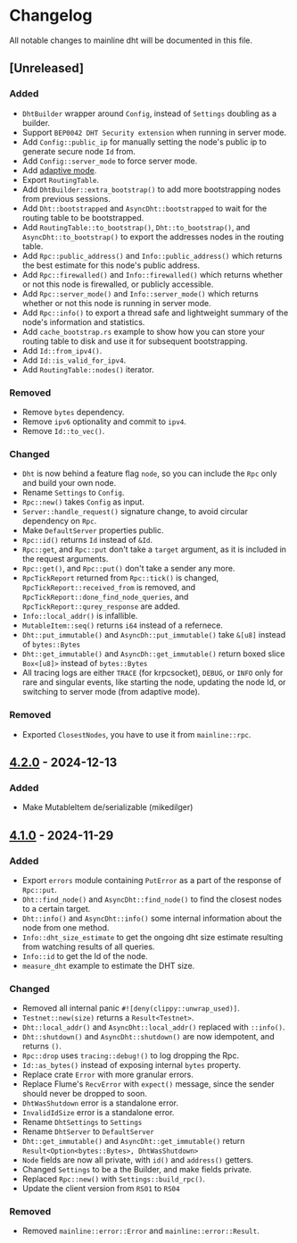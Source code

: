 # Changelog

All notable changes to mainline dht will be documented in this file.

## [Unreleased]

### Added

- `DhtBuilder` wrapper around `Config`, instead of `Settings` doubling as a builder.
- Support `BEP0042 DHT Security extension` when running in server mode. 
- Add `Config::public_ip` for manually setting the node's public ip to generate secure node `Id` from.
- Add `Config::server_mode` to force server mode.
- Add [adaptive mode](https://github.com/pubky/mainline?tab=readme-ov-file#adaptive-mode).
- Export `RoutingTable`.
- Add `DhtBuilder::extra_bootstrap()` to add more bootstrapping nodes from previous sessions.
- Add `Dht::bootstrapped` and `AsyncDht::bootstrapped` to wait for the routing table to be bootstrapped.
- Add `RoutingTable::to_bootstrap()`, `Dht::to_bootstrap()`, and `AsyncDht::to_bootstrap()` to export the addresses nodes in the routing table.
- Add `Rpc::public_address()` and `Info::public_address()` which returns the best estimate for this node's public address.
- Add `Rpc::firewalled()` and `Info::firewalled()` which returns whether or not this node is firewalled, or publicly accessible.
- Add `Rpc::server_mode()` and `Info::server_mode()` which returns whether or not this node is running in server mode.
- Add `Rpc::info()` to export a thread safe and lightweight summary of the node's information and statistics.
- Add `cache_bootstrap.rs` example to show how you can store your routing table to disk and use it for subsequent bootstrapping.
- Add `Id::from_ipv4()`.
- Add `Id::is_valid_for_ipv4`.
- Add `RoutingTable::nodes()` iterator.

### Removed

- Remove `bytes` dependency.
- Remove `ipv6` optionality and commit to `ipv4`.
- Remove `Id::to_vec()`.

### Changed

- `Dht` is now behind a feature flag `node`, so you can include the `Rpc` only and build your own node.
- Rename `Settings` to `Config`.
- `Rpc::new()` takes `Config` as input.
- `Server::handle_request()` signature change, to avoid circular dependency on `Rpc`.
- Make `DefaultServer` properties public.
- `Rpc::id()` returns `Id` instead of `&Id`.
- `Rpc::get`, and `Rpc::put` don't take a `target` argument, as it is included in the request arguments.
- `Rpc::get()`, and `Rpc::put()` don't take a sender any more.
- `RpcTickReport` returned from `Rpc::tick()` is changed, `RpcTickReport::received_from` is removed, and `RpcTickReport::done_find_node_queries`, 
  and `RpcTickReport::qurey_response` are added.
- `Info::local_addr()` is infallible.
- `MutableItem::seq()` returns `i64` instead of a refernece.
- `Dht::put_immutable()` and `AsyncDh::put_immutable()` take `&[u8]` instead of `bytes::Bytes` 
- `Dht::get_immutable()` and `AsyncDh::get_immutable()` return boxed slice `Box<[u8]>` instead of `bytes::Bytes` 
- All tracing logs are either `TRACE` (for krpcsocket), `DEBUG`, or `INFO` only for rare and singular events, 
  like starting the node, updating the node Id, or switching to server mode (from adaptive mode).

### Removed

- Exported `ClosestNodes`, you have to use it from `mainline::rpc`.

##  [4.2.0](https://github.com/pubky/mainline/compare/v4.1.0...v4.2.0) - 2024-12-13

### Added

- Make MutableItem de/serializable (mikedilger)

##  [4.1.0](https://github.com/pubky/mainline/compare/v3.0.0...v4.1.0) - 2024-11-29

### Added

- Export `errors` module containing `PutError` as a part of the response of `Rpc::put`.
- `Dht::find_node()` and `AsyncDht::find_node()` to find the closest nodes to a certain target.
- `Dht::info()` and `AsyncDht::info()` some internal information about the node from one method.
- `Info::dht_size_estimate` to get the ongoing dht size estimate resulting from watching results of all queries.
- `Info::id` to get the Id of the node.
- `measure_dht` example to estimate the DHT size.

### Changed

- Removed all internal panic `#![deny(clippy::unwrap_used)]`.
- `Testnet::new(size)` returns a `Result<Testnet>`.
- `Dht::local_addr()` and `AsyncDht::local_addr()` replaced with `::info()`.
- `Dht::shutdown()` and `AsyncDht::shutdown()` are now idempotent, and returns `()`.
- `Rpc::drop` uses `tracing::debug!()` to log dropping the Rpc.
- `Id::as_bytes()` instead of exposing internal `bytes` property.
- Replace crate `Error` with more granular errors.
- Replace Flume's `RecvError` with `expect()` message, since the sender should never be dropped to soon.
- `DhtWasShutdown` error is a standalone error.
- `InvalidIdSize` error is a standalone error.
- Rename `DhtSettings` to `Settings`
- Rename `DhtServer` to `DefaultServer`
- `Dht::get_immutable()` and `AsyncDht::get_immutable()` return `Result<Option<bytes::Bytes>, DhtWasShutdown>`
- `Node` fields are now all private, with `id()` and `address()` getters.
- Changed `Settings` to be a the Builder, and make fields private.
- Replaced `Rpc::new()` with `Settings::build_rpc()`.
- Update the client version from `RS01` to `RS04`

### Removed

- Removed `mainline::error::Error` and `mainline::error::Result`.
